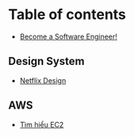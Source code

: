 # Table of contents

* [Become a Software Engineer!](README.md)

## Design System

* [Netflix Design](design-system/netflix-design.md)

## AWS

* [Tìm hiểu EC2](aws/tim-hieu-ec2.md)
